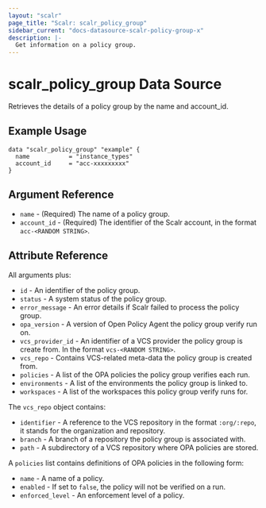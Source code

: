 ```yaml
---
layout: "scalr"
page_title: "Scalr: scalr_policy_group"
sidebar_current: "docs-datasource-scalr-policy-group-x"
description: |-
  Get information on a policy group.
---
```


# scalr_policy_group Data Source

Retrieves the details of a policy group by the name and account_id.

## Example Usage

```hcl
data "scalr_policy_group" "example" {
  name           = "instance_types"
  account_id     = "acc-xxxxxxxxx"
}
```

## Argument Reference

* `name` - (Required) The name of a policy group.
* `account_id` - (Required) The identifier of the Scalr account, in the format `acc-<RANDOM STRING>`.

## Attribute Reference

All arguments plus:

* `id` - An identifier of the policy group.
* `status` - A system status of the policy group.
* `error_message` - An error details if Scalr failed to process the policy group.
* `opa_version` -  A version of Open Policy Agent the policy group verify run on. 
* `vcs_provider_id` - An identifier of a VCS provider the policy group is create from. In the format `vcs-<RANDOM STRING>`.
* `vcs_repo` - Contains VCS-related meta-data the policy group is created from.
* `policies` - A list of the OPA policies the policy group verifies each run.
* `environments` - A list of the environments the policy group is linked to.
* `workspaces` - A list of the workspaces this policy group verify runs for.

The `vcs_repo` object contains:

* `identifier` - A reference to the VCS repository in the format `:org/:repo`, it stands for the organization and repository.
* `branch` - A branch of a repository the policy group is associated with.
* `path` - A subdirectory of a VCS repository where OPA policies are stored.

A `policies` list contains definitions of OPA policies in the following form:

* `name` - A name of a policy.
* `enabled` - If set to `false`, the policy will not be verified on a run.
* `enforced_level` - An enforcement level of a policy.
